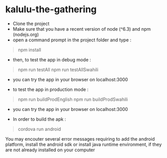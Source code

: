 # kalulu-the-gathering

- Clone the project
- Make sure that you have a recent version of node (^6.3) and npm (nodejs.org)
- open a command prompt in the project folder and type :

> npm install


- then, to test the app in debug mode :
> npm run testAll
> npm run testAllSwahili

- you can try the app in your browser on localhost:3000


- to test the app in production mode :
> npm run buildProdEnglish
> npm run buildProdSwahili

- you can try the app in your browser on localhost:3000

- In order to build the apk :
> cordova run android


You may encouter several error messages requiring to add the android platform, install the android sdk or install java runtime environment, if they are not already installed on your computer